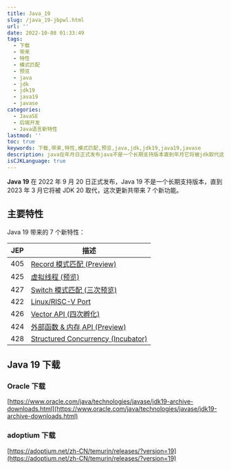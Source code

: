```yaml
---
title: Java_19
slug: /java_19-jbpwl.html
url: ''
date: 2022-10-08 01:33:49
tags:
  - 下载
  - 带来
  - 特性
  - 模式匹配
  - 预览
  - java
  - jdk
  - jdk19
  - java19
  - javase
categories:
  - JavaSE
  - 后端开发
  - Java语言新特性
lastmod: ''
toc: true
keywords: 下载,带来,特性,模式匹配,预览,java,jdk,jdk19,java19,javase
description: java在年月日正式发布java不是一个长期支持版本直到年月它将被jdk取代这次更新共带来个新功能。主要特性java带来的个新特性_jep描述record模式匹配(preview)虚拟线程(预览)switch模式匹配(三次预览)linuxriscvportvectorapi(四次孵化)外部函数内存api(preview)structuredconcurrency(incubator)java下载oracle下载https_wwworaclecomjavatechnologiesjavasejdkarchi
isCJKLanguage: true
---
```

**Java 19** 在 2022 年 9 月 20 日正式发布，Java 19 不是一个长期支持版本，直到 2023 年 3 月它将被 JDK 20 取代，这次更新共带来 7 个新功能。

## 主要特性

Java 19 带来的 7 个新特性：

|JEP|描述|
| ---| ----|
|405|[Record 模式匹配 (Preview)](https://openjdk.org/jeps/405)|
|425|[虚拟线程 (预览)](https://openjdk.org/jeps/425)|
|427|[Switch 模式匹配 (三次预览)](https://openjdk.org/jeps/427)|
|422|[Linux/RISC-V Port](https://openjdk.org/jeps/422)|
|426|[Vector API (四次孵化)](https://openjdk.org/jeps/426)|
|424|[外部函数 &amp; 内存 API (Preview)](https://openjdk.org/jeps/424)|
|428|[Structured Concurrency (Incubator)](https://openjdk.org/jeps/428)|

## Java 19 下载

### Oracle 下载

[https://www.oracle.com/java/technologies/javase/jdk19-archive-downloads.html](https://www.oracle.com/java/technologies/javase/jdk19-archive-downloads.html)

### adoptium 下载

[https://adoptium.net/zh-CN/temurin/releases/?version=19](https://adoptium.net/zh-CN/temurin/releases/?version=19)

‍